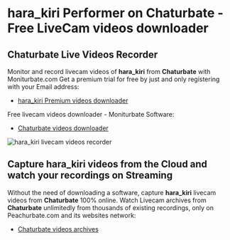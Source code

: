# hara_kiri Performer on Chaturbate - Free LiveCam videos downloader

## Chaturbate Live Videos Recorder

Monitor and record livecam videos of **hara_kiri** from **Chaturbate** with Moniturbate.com
Get a premium trial for free by just and only registering with your Email address:
* [hara_kiri Premium videos downloader](https://moniturbate.com/request-demo-licence-key.html)

Free livecam videos downloader - Moniturbate Software:
* [Chaturbate videos downloader](https://moniturbate.com/moniturbate-download-software.html)

![hara_kiri livecam videos recorder](https://peachurnet.com/templates/moniturbate-software.png)


## Capture hara_kiri videos from the Cloud and watch your recordings on Streaming

Without the need of downloading a software, capture **hara_kiri** livecam videos from **Chaturbate** 100% online.
Watch Livecam archives from **Chaturbate** unlimitedly from thousands of existing recordings, only on Peachurbate.com and its websites network:
* [Chaturbate videos archives](https://peachurnet.com/)